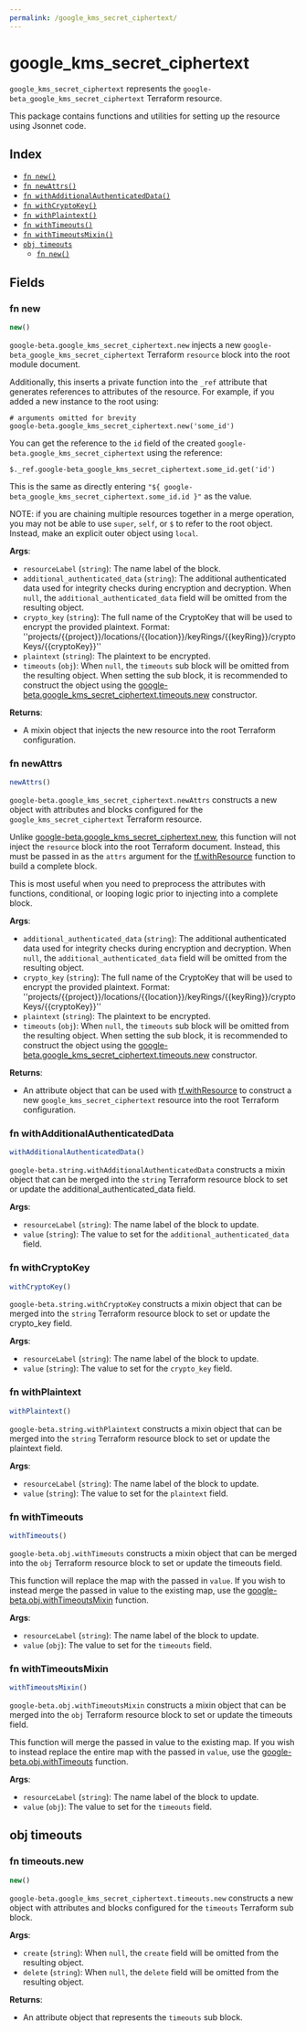 ```yaml
---
permalink: /google_kms_secret_ciphertext/
---
```


# google_kms_secret_ciphertext

`google_kms_secret_ciphertext` represents the `google-beta_google_kms_secret_ciphertext` Terraform resource.



This package contains functions and utilities for setting up the resource using Jsonnet code.


## Index

* [`fn new()`](#fn-new)
* [`fn newAttrs()`](#fn-newattrs)
* [`fn withAdditionalAuthenticatedData()`](#fn-withadditionalauthenticateddata)
* [`fn withCryptoKey()`](#fn-withcryptokey)
* [`fn withPlaintext()`](#fn-withplaintext)
* [`fn withTimeouts()`](#fn-withtimeouts)
* [`fn withTimeoutsMixin()`](#fn-withtimeoutsmixin)
* [`obj timeouts`](#obj-timeouts)
  * [`fn new()`](#fn-timeoutsnew)

## Fields

### fn new

```ts
new()
```


`google-beta.google_kms_secret_ciphertext.new` injects a new `google-beta_google_kms_secret_ciphertext` Terraform `resource`
block into the root module document.

Additionally, this inserts a private function into the `_ref` attribute that generates references to attributes of the
resource. For example, if you added a new instance to the root using:

    # arguments omitted for brevity
    google-beta.google_kms_secret_ciphertext.new('some_id')

You can get the reference to the `id` field of the created `google-beta.google_kms_secret_ciphertext` using the reference:

    $._ref.google-beta_google_kms_secret_ciphertext.some_id.get('id')

This is the same as directly entering `"${ google-beta_google_kms_secret_ciphertext.some_id.id }"` as the value.

NOTE: if you are chaining multiple resources together in a merge operation, you may not be able to use `super`, `self`,
or `$` to refer to the root object. Instead, make an explicit outer object using `local`.

**Args**:
  - `resourceLabel` (`string`): The name label of the block.
  - `additional_authenticated_data` (`string`): The additional authenticated data used for integrity checks during encryption and decryption. When `null`, the `additional_authenticated_data` field will be omitted from the resulting object.
  - `crypto_key` (`string`): The full name of the CryptoKey that will be used to encrypt the provided plaintext.
Format: &#39;&#39;projects/{{project}}/locations/{{location}}/keyRings/{{keyRing}}/cryptoKeys/{{cryptoKey}}&#39;&#39;
  - `plaintext` (`string`): The plaintext to be encrypted.
  - `timeouts` (`obj`):  When `null`, the `timeouts` sub block will be omitted from the resulting object. When setting the sub block, it is recommended to construct the object using the [google-beta.google_kms_secret_ciphertext.timeouts.new](#fn-timeoutsnew) constructor.

**Returns**:
- A mixin object that injects the new resource into the root Terraform configuration.


### fn newAttrs

```ts
newAttrs()
```


`google-beta.google_kms_secret_ciphertext.newAttrs` constructs a new object with attributes and blocks configured for the `google_kms_secret_ciphertext`
Terraform resource.

Unlike [google-beta.google_kms_secret_ciphertext.new](#fn-new), this function will not inject the `resource`
block into the root Terraform document. Instead, this must be passed in as the `attrs` argument for the
[tf.withResource](https://github.com/tf-libsonnet/core/tree/main/docs#fn-withresource) function to build a complete block.

This is most useful when you need to preprocess the attributes with functions, conditional, or looping logic prior to
injecting into a complete block.

**Args**:
  - `additional_authenticated_data` (`string`): The additional authenticated data used for integrity checks during encryption and decryption. When `null`, the `additional_authenticated_data` field will be omitted from the resulting object.
  - `crypto_key` (`string`): The full name of the CryptoKey that will be used to encrypt the provided plaintext.
Format: &#39;&#39;projects/{{project}}/locations/{{location}}/keyRings/{{keyRing}}/cryptoKeys/{{cryptoKey}}&#39;&#39;
  - `plaintext` (`string`): The plaintext to be encrypted.
  - `timeouts` (`obj`):  When `null`, the `timeouts` sub block will be omitted from the resulting object. When setting the sub block, it is recommended to construct the object using the [google-beta.google_kms_secret_ciphertext.timeouts.new](#fn-timeoutsnew) constructor.

**Returns**:
  - An attribute object that can be used with [tf.withResource](https://github.com/tf-libsonnet/core/tree/main/docs#fn-withresource) to construct a new `google_kms_secret_ciphertext` resource into the root Terraform configuration.


### fn withAdditionalAuthenticatedData

```ts
withAdditionalAuthenticatedData()
```

`google-beta.string.withAdditionalAuthenticatedData` constructs a mixin object that can be merged into the `string`
Terraform resource block to set or update the additional_authenticated_data field.



**Args**:
  - `resourceLabel` (`string`): The name label of the block to update.
  - `value` (`string`): The value to set for the `additional_authenticated_data` field.


### fn withCryptoKey

```ts
withCryptoKey()
```

`google-beta.string.withCryptoKey` constructs a mixin object that can be merged into the `string`
Terraform resource block to set or update the crypto_key field.



**Args**:
  - `resourceLabel` (`string`): The name label of the block to update.
  - `value` (`string`): The value to set for the `crypto_key` field.


### fn withPlaintext

```ts
withPlaintext()
```

`google-beta.string.withPlaintext` constructs a mixin object that can be merged into the `string`
Terraform resource block to set or update the plaintext field.



**Args**:
  - `resourceLabel` (`string`): The name label of the block to update.
  - `value` (`string`): The value to set for the `plaintext` field.


### fn withTimeouts

```ts
withTimeouts()
```

`google-beta.obj.withTimeouts` constructs a mixin object that can be merged into the `obj`
Terraform resource block to set or update the timeouts field.

This function will replace the map with the passed in `value`. If you wish to instead merge the
passed in value to the existing map, use the [google-beta.obj.withTimeoutsMixin](TODO) function.

**Args**:
  - `resourceLabel` (`string`): The name label of the block to update.
  - `value` (`obj`): The value to set for the `timeouts` field.


### fn withTimeoutsMixin

```ts
withTimeoutsMixin()
```

`google-beta.obj.withTimeoutsMixin` constructs a mixin object that can be merged into the `obj`
Terraform resource block to set or update the timeouts field.

This function will merge the passed in value to the existing map. If you wish
to instead replace the entire map with the passed in `value`, use the [google-beta.obj.withTimeouts](TODO)
function.


**Args**:
  - `resourceLabel` (`string`): The name label of the block to update.
  - `value` (`obj`): The value to set for the `timeouts` field.


## obj timeouts



### fn timeouts.new

```ts
new()
```


`google-beta.google_kms_secret_ciphertext.timeouts.new` constructs a new object with attributes and blocks configured for the `timeouts`
Terraform sub block.



**Args**:
  - `create` (`string`):  When `null`, the `create` field will be omitted from the resulting object.
  - `delete` (`string`):  When `null`, the `delete` field will be omitted from the resulting object.

**Returns**:
  - An attribute object that represents the `timeouts` sub block.
